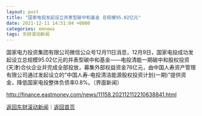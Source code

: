 ```yaml
---
layout: post
title: "国家电投发起设立并表型碳中和基金 总规模95.02亿元"
date: 2021-12-11 14:51:04 +0800
categories: emnews
tags: 东财滚动新闻
---
```


国家电力投资集团有限公司微信公众号12月11日消息，12月9日，国家电投成功发起设立总规模95.02亿元的并表型碳中和基金——电投清能一期碳中和股权投资(天津)合伙企业并完成全部投放，募集外部权益资金76亿元，由中国人寿资产管理有限公司通过发起设立的“中国人寿-电投清洁能源股权投资计划(一期)”提供资金，降低国家电投整体负债率0.8%。（界面新闻）

<http://finance.eastmoney.com/news/11158,202112112210638841.html>

[返回东财滚动新闻](//finews.withounder.com/emnews/)｜[返回首页](//finews.withounder.com/)